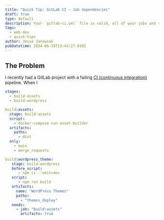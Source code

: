 ```yaml
---
title: "Quick Tip: GitLab CI — Job dependencies"
draft: true
type: default
description: Your `gitlab-ci.yml` file is valid, all of your jobs and stages exist — why are you getting a “job is not in any previous stage” error?
tags:
  - web-dev
  - quick-tips
author: Jesse Janowiak
pubDatetime: 2024-06-19T13:43:27.010Z
---
```


## The Problem

I recently had a GitLab project with a failing [CI (continuous integration)](https://docs.gitlab.com/ee/ci/) pipeline. When I 

```yaml
stages:
  - build-assets
  - build-wordpress

build:assets:
  stage: build-assets
  script:
    - docker-compose run asset-builder
  artifacts:
    paths:
      - dist
  only:
    - main
    - merge_requests

build:wordpress_theme:
   stage: build-wordpress
   before_script:
      - npm ci --omit=dev
   script:
      - npm run build
   artifacts:
     name: "WordPress Themes"
     paths:
       - "themes_deploy"
   needs: 
     - job: "build:assets"
       artifacts: true
```